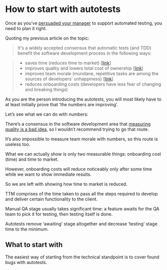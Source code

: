 # How to start with autotests

Once as you’ve [persuaded your manager](tests-persuasion.md) to support automated testing, you need to plan it right.

Quoting my previous article on the topic:

> It's a widely accepted consensus that automatic tests (and TDD) benefit the software development process in the following ways:

> - saves time (reduces time to market) [[link](https://www.techwell.com/sites/default/files/articles/XDD6027filelistfilename1_0.pdf)]
> - improves quality and lowers total cost of ownership [[link](https://martinfowler.com/articles/is-quality-worth-cost.html)]
> - improves team morale (mundane, repetitive tasks are among the sources of developers’ unhappiness) [[link](https://github.com/sharovatov/teamlead/blob/master/articles/happiness.md)]
> - reduces onboarding costs (developers have less fear of changing and breaking things)

As you are the person introducing the autotests, you will most likely have to at least initially prove that ‘the numbers are improving’.

Let’s see what we can do with numbers:

There’s a consensus in the software development area that [measuring quality is a bad idea](https://www.satisfice.com/blog/archives/487091), so I wouldn’t recommend trying to go that route.

It’s also impossible to measure team morale with numbers, so this route is useless too.

What we can actually show is only two measurable things: onboarding cost (time) and time to market.

However, onboarding costs will reduce noticeably only after some time while we want to show immediate results.

So we are left with showing how time to market is reduced.

TTM comprises of the time taken to pass all the steps required to develop and deliver certain functionality to the client.

Manual QA stage usually takes significant time: a feature awaits for the QA team to pick it for testing, then testing itself is done.

Autotests remove ‘awaiting’ stage altogether and decrease ‘testing’ stage time to the minimum.


## What to start with

The easiest way of starting from the technical standpoint is to cover found bugs with autotests.


